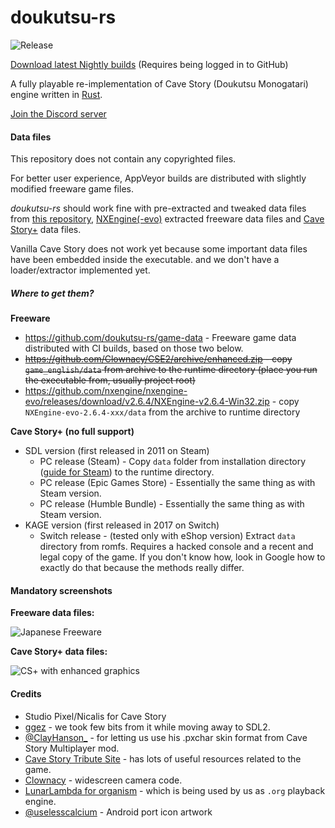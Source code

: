 # doukutsu-rs

![Release](https://github.com/doukutsu-rs/doukutsu-rs/workflows/Release/badge.svg)

[Download latest Nightly builds](https://github.com/doukutsu-rs/doukutsu-rs/actions) (Requires being logged in to GitHub)

A fully playable re-implementation of Cave Story (Doukutsu Monogatari) engine written in [Rust](https://www.rust-lang.org/).

[Join the Discord server](https://discord.gg/fbRsNNB)

#### Data files

This repository does not contain any copyrighted files. 

For better user experience, AppVeyor builds are distributed with slightly modified freeware game files.

*doukutsu-rs* should work fine with pre-extracted and tweaked data files from [this repository](https://github.com/doukutsu-rs/game-data), [NXEngine(-evo)](https://github.com/nxengine/nxengine-evo) extracted freeware data files and [Cave Story+](https://www.nicalis.com/games/cavestory+) data files.

Vanilla Cave Story does not work yet because some important data files have been embedded inside the executable. and we don't have a loader/extractor implemented yet.

##### Where to get them?

**Freeware**

- https://github.com/doukutsu-rs/game-data - Freeware game data distributed with CI builds, based on those two below.
- ~~https://github.com/Clownacy/CSE2/archive/enhanced.zip - copy `game_english/data` from archive to the runtime directory (place you run the executable from, usually project root)~~
- https://github.com/nxengine/nxengine-evo/releases/download/v2.6.4/NXEngine-v2.6.4-Win32.zip - copy `NXEngine-evo-2.6.4-xxx/data` from the archive to runtime directory

**Cave Story+ (no full support)**

- SDL version (first released in 2011 on Steam)
  - PC release (Steam) - Copy `data` folder from installation directory ([guide for Steam](https://steamcommunity.com/sharedfiles/filedetails/?id=760447682)) to the runtime directory.
  - PC release (Epic Games Store) - Essentially the same thing as with Steam version.
  - PC release (Humble Bundle) - Essentially the same thing as with Steam version.
- KAGE version (first released in 2017 on Switch)
  - Switch release - (tested only with eShop version) Extract `data` directory from romfs. Requires a hacked console and a recent and legal copy of the game. If you don't know how, look in Google how to exactly do that because the methods really differ.

#### Mandatory screenshots

**Freeware data files:**

![Japanese Freeware](https://i.imgur.com/eZ0V5rK.png)

**Cave Story+ data files:**

![CS+ with enhanced graphics](https://i.imgur.com/YaPAs70.png)

#### Credits

- Studio Pixel/Nicalis for Cave Story 
- [ggez](https://github.com/ggez/ggez) - we took few bits from it while moving away to SDL2.
- [@ClayHanson_](https://twitter.com/ClayHanson_) - for letting us use his .pxchar skin format from Cave Story Multiplayer mod. 
- [Cave Story Tribute Site](https://cavestory.org) - has lots of useful resources related to the game. 
- [Clownacy](https://github.com/Clownacy) - widescreen camera code.
- [LunarLambda for organism](https://gitdab.com/LunarLambda/organism) - which is being used by us as `.org` playback engine.
- [@uselesscalcium](https://twitter.com/uselesscalcium) - Android port icon artwork
